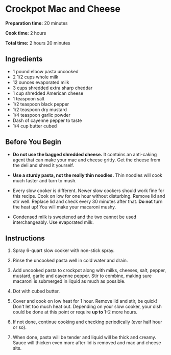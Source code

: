 # Crockpot Mac and Cheese

**Preparation time:** 20 minutes

**Cook time:** 2 hours

**Total time:** 2 hours 20 minutes

## Ingredients

- 1 pound elbow pasta uncooked
- 2 1/2 cups whole milk
- 12 ounces evaporated milk
- 3 cups shredded extra sharp cheddar
- 1 cup shredded American cheese
- 1 teaspoon salt
- 1/2 teaspoon black pepper
- 1/2 teaspoon dry mustard
- 1/4 teaspoon garlic powder
- Dash of cayenne pepper to taste
- 1/4 cup butter cubed

## Before You Begin

- **Do not use the bagged shredded cheese.** It contains an anti-caking agent that can make your mac and cheese gritty. Get the cheese from the deli and shred it yourself. 

- **Use a sturdy pasta, not the really thin noodles.** Thin noodles will cook much faster and turn to mush.

- Every slow cooker is different. Newer slow cookers should work fine for this recipe. Cook on low for one hour without disturbing. Remove lid and stir well. Replace lid and check every 30 minutes after that. **Do not** turn the heat up! You will make your macaroni mushy.

- Condensed milk is sweetened and the two cannot be used interchangeably. Use evaporated milk.

## Instructions

1. Spray 6-quart slow cooker with non-stick spray.

2. Rinse the uncooked pasta well in cold water and drain.

3. Add uncooked pasta to crockpot along with milks, cheeses, salt, pepper, mustard, garlic and cayenne pepper. Stir to combine, making sure macaroni is submerged in liquid as much as possible.

4. Dot with cubed butter.

5. Cover and cook on low heat for 1 hour. Remove lid and stir, be quick! Don't let too much heat out. Depending on your slow cooker, your dish could be done at this point or require **up to** 1-2 more hours.

6. If not done, continue cooking and checking periodically (ever half hour or so).

7. When done, pasta will be tender and liquid will be thick and creamy. Sauce will thicken even more after lid is removed and mac and cheese sits.
